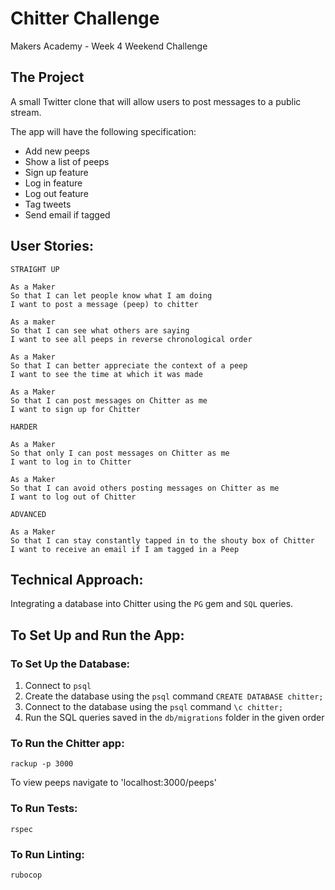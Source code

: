 Chitter Challenge
=================

Makers Academy - Week 4 Weekend Challenge

The Project
-------

A small Twitter clone that will allow users to post messages to a public stream.

The app will have the following specification:

* Add new peeps
* Show a list of peeps
* Sign up feature
* Log in feature
* Log out feature
* Tag tweets
* Send email if tagged

User Stories:
-------

```
STRAIGHT UP

As a Maker
So that I can let people know what I am doing  
I want to post a message (peep) to chitter

As a maker
So that I can see what others are saying  
I want to see all peeps in reverse chronological order

As a Maker
So that I can better appreciate the context of a peep
I want to see the time at which it was made

As a Maker
So that I can post messages on Chitter as me
I want to sign up for Chitter

HARDER

As a Maker
So that only I can post messages on Chitter as me
I want to log in to Chitter

As a Maker
So that I can avoid others posting messages on Chitter as me
I want to log out of Chitter

ADVANCED

As a Maker
So that I can stay constantly tapped in to the shouty box of Chitter
I want to receive an email if I am tagged in a Peep
```

Technical Approach:
-------

Integrating a database into Chitter using the `PG` gem and `SQL` queries.

To Set Up and Run the App:
-------

### To Set Up the Database:

1. Connect to `psql`
2. Create the database using the `psql` command `CREATE DATABASE chitter;`
3. Connect to the database using the `psql` command `\c chitter;`
4. Run the SQL queries saved in the `db/migrations` folder in the given order

### To Run the Chitter app:

```
rackup -p 3000
```
To view peeps navigate to 'localhost:3000/peeps'

### To Run Tests:

```
rspec
```

### To Run Linting:

```
rubocop
```
